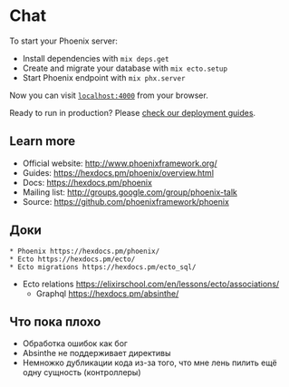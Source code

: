 # Chat

To start your Phoenix server:

  * Install dependencies with `mix deps.get`
  * Create and migrate your database with `mix ecto.setup`
  * Start Phoenix endpoint with `mix phx.server`

Now you can visit [`localhost:4000`](http://localhost:4000) from your browser.

Ready to run in production? Please [check our deployment guides](https://hexdocs.pm/phoenix/deployment.html).

## Learn more

  * Official website: http://www.phoenixframework.org/
  * Guides: https://hexdocs.pm/phoenix/overview.html
  * Docs: https://hexdocs.pm/phoenix
  * Mailing list: http://groups.google.com/group/phoenix-talk
  * Source: https://github.com/phoenixframework/phoenix

## Доки
	* Phoenix https://hexdocs.pm/phoenix/
	* Ecto https://hexdocs.pm/ecto/
	* Ecto migrations https://hexdocs.pm/ecto_sql/
  * Ecto relations https://elixirschool.com/en/lessons/ecto/associations/
	* Graphql https://hexdocs.pm/absinthe/

## Что пока плохо
  * Обработка ошибок как бог
  * Absinthe не поддерживает директивы
  * Немножко дубликации кода из-за того, что мне лень пилить ещё одну сущность (контроллеры)